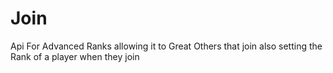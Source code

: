 # Join
Api For Advanced Ranks allowing it to Great Others that join also setting the Rank of a player when they join
